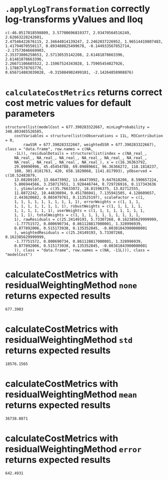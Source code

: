 # `.applyLogTransformation` correctly log-transforms yValues and lloq

    c(-46.0517018598809, 3.57700696819377, 2.93470564516249, 2.62663228242601, 
    2.47546422676115, 2.34644014139247, 2.2462037226952, 1.96514419807483, 
    1.41794070550117, 0.893480825499678, -0.144933567052714, -2.17573046669903, 
    2.35373806258653, 2.57130535142208, 2.61481878663396, 2.61481878663396, 
    2.26671106685522, 2.15067524343028, 1.75905454027926, 1.17887578765776, 
    0.656714883039828, -0.315084902499181, -2.14264858908876)

# `calculateCostMetrics` returns correct cost metric values for default parameters

    structure(list(modelCost = 677.390283322667, minLogProbability = 348.803465526585, 
        costVariables = structure(list(nObservations = 11L, M3Contribution = 0, 
            rawSSR = 677.390283322667, weightedSSR = 677.390283322667), class = "data.frame", row.names = c(NA, 
        -1L)), residualDetails = structure(list(index = c(NA_real_, 
        NA_real_, NA_real_, NA_real_, NA_real_, NA_real_, NA_real_, 
        NA_real_, NA_real_, NA_real_, NA_real_), x = c(16.36363792, 
        29.09090996, 45.45454788, 69.09089661, 96.36366272, 118.1818237, 
        180, 301.8181763, 420, 658.1820068, 1141.817993), yObserved = c(10.52483879, 
        13.08289107, 13.66473992, 13.66473992, 9.647618206, 8.590657224, 
        5.806944566, 3.250717651, 1.928446744, 0.729726916, 0.117343636
        ), ySimulated = c(35.76633072, 18.81596375, 13.82712555, 
        11.8872242, 10.44830894, 9.451786041, 7.135941505, 4.128609657, 
        2.443620682, 0.865079761, 0.113525197), scaleFactor = c(1, 
        1, 1, 1, 1, 1, 1, 1, 1, 1, 1), errorWeights = c(1, 1, 1, 
        1, 1, 1, 1, 1, 1, 1, 1), robustWeights = c(1, 1, 1, 1, 1, 
        1, 1, 1, 1, 1, 1), userWeights = c(1, 1, 1, 1, 1, 1, 1, 1, 
        1, 1, 1), totalWeights = c(1, 1, 1, 1, 1, 1, 1, 1, 1, 1, 
        1), rawResiduals = c(25.24149193, 5.73307268, 0.162385629999999, 
        -1.77751572, 0.800690734, 0.861128817000001, 1.328996939, 
        0.877892006, 0.515173938, 0.135352845, -0.00381843900000001
        ), weightedResiduals = c(25.24149193, 5.73307268, 0.162385629999999, 
        -1.77751572, 0.800690734, 0.861128817000001, 1.328996939, 
        0.877892006, 0.515173938, 0.135352845, -0.00381843900000001
        )), class = "data.frame", row.names = c(NA, -11L))), class = "modelCost")

# calculateCostMetrics with residualWeightingMethod `none` returns expected results

    677.3903

# calculateCostMetrics with residualWeightingMethod `std` returns expected results

    18576.1565

# calculateCostMetrics with residualWeightingMethod `mean` returns expected results

    36738.0871

# calculateCostMetrics with residualWeightingMethod `error` returns expected results

    642.4931

